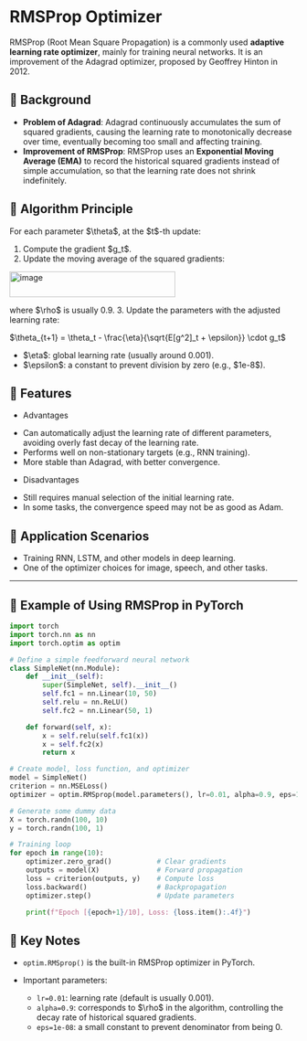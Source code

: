 # RMSProp Optimizer

RMSProp (Root Mean Square Propagation) is a commonly used **adaptive learning rate optimizer**, mainly for training neural networks. It is an improvement of the Adagrad optimizer, proposed by Geoffrey Hinton in 2012.

## 📖 Background

* **Problem of Adagrad**: Adagrad continuously accumulates the sum of squared gradients, causing the learning rate to monotonically decrease over time, eventually becoming too small and affecting training.
* **Improvement of RMSProp**: RMSProp uses an **Exponential Moving Average (EMA)** to record the historical squared gradients instead of simple accumulation, so that the learning rate does not shrink indefinitely.

## 📖 Algorithm Principle

For each parameter \$\theta\$, at the \$t\$-th update:

1. Compute the gradient \$g\_t\$.
2. Update the moving average of the squared gradients:

<img width="290" height="45" alt="image" src="https://github.com/user-attachments/assets/88440188-10d0-4f98-bb9e-fede2630bfba" />

where \$\rho\$ is usually 0.9.
3\. Update the parameters with the adjusted learning rate:

\$\theta\_{t+1} = \theta\_t - \frac{\eta}{\sqrt{E\[g^2]\_t + \epsilon}} \cdot g\_t\$

* \$\eta\$: global learning rate (usually around 0.001).
* \$\epsilon\$: a constant to prevent division by zero (e.g., \$1e-8\$).



## 📖 Features

* Advantages

- Can automatically adjust the learning rate of different parameters, avoiding overly fast decay of the learning rate.
- Performs well on non-stationary targets (e.g., RNN training).
- More stable than Adagrad, with better convergence.

* Disadvantages

- Still requires manual selection of the initial learning rate.
- In some tasks, the convergence speed may not be as good as Adam.

## 📖 Application Scenarios

* Training RNN, LSTM, and other models in deep learning.
* One of the optimizer choices for image, speech, and other tasks.

---

## 📖 Example of Using RMSProp in PyTorch

```python
import torch
import torch.nn as nn
import torch.optim as optim

# Define a simple feedforward neural network
class SimpleNet(nn.Module):
    def __init__(self):
        super(SimpleNet, self).__init__()
        self.fc1 = nn.Linear(10, 50)
        self.relu = nn.ReLU()
        self.fc2 = nn.Linear(50, 1)

    def forward(self, x):
        x = self.relu(self.fc1(x))
        x = self.fc2(x)
        return x

# Create model, loss function, and optimizer
model = SimpleNet()
criterion = nn.MSELoss()
optimizer = optim.RMSprop(model.parameters(), lr=0.01, alpha=0.9, eps=1e-08)

# Generate some dummy data
X = torch.randn(100, 10)
y = torch.randn(100, 1)

# Training loop
for epoch in range(10):
    optimizer.zero_grad()           # Clear gradients
    outputs = model(X)              # Forward propagation
    loss = criterion(outputs, y)    # Compute loss
    loss.backward()                 # Backpropagation
    optimizer.step()                # Update parameters

    print(f"Epoch [{epoch+1}/10], Loss: {loss.item():.4f}")
```

## 📖 Key Notes

* `optim.RMSprop()` is the built-in RMSProp optimizer in PyTorch.
* Important parameters:

  * `lr=0.01`: learning rate (default is usually 0.001).
  * `alpha=0.9`: corresponds to \$\rho\$ in the algorithm, controlling the decay rate of historical squared gradients.
  * `eps=1e-08`: a small constant to prevent denominator from being 0.


